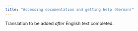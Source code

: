 ```yaml
---
title: "Accessing documentation and getting help (German)"
---
```

Translation to be added _after_ English text completed.
